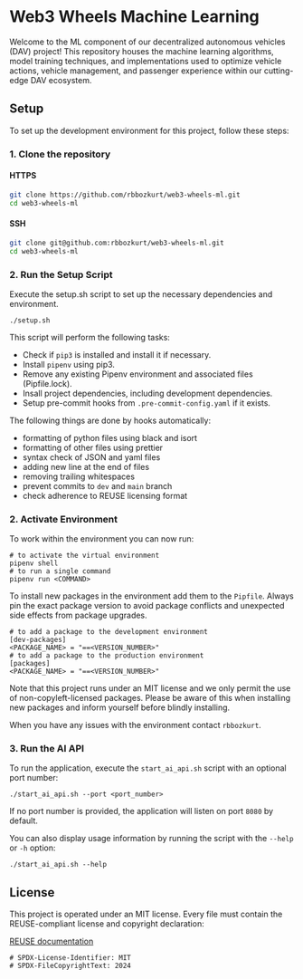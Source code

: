 <!--
SPDX-License-Identifier: MIT
SPDX-FileCopyrightText: 2024 R. Berkay Bozkurt <resitberkaybozkurt@gmail.com>
-->

# Web3 Wheels Machine Learning

Welcome to the ML component of our decentralized autonomous vehicles (DAV) project! This repository houses the machine learning algorithms, model training techniques, and implementations used to optimize vehicle actions, vehicle management, and passenger experience within our cutting-edge DAV ecosystem.

## Setup

To set up the development environment for this project, follow these steps:

### 1. Clone the repository

#### HTTPS

```bash
git clone https://github.com/rbbozkurt/web3-wheels-ml.git
cd web3-wheels-ml
```

#### SSH

```bash
git clone git@github.com:rbbozkurt/web3-wheels-ml.git
cd web3-wheels-ml
```

### 2. Run the Setup Script

Execute the setup.sh script to set up the necessary dependencies and environment.

```[bash]
./setup.sh
```

This script will perform the following tasks:

- Check if `pip3` is installed and install it if necessary.
- Install `pipenv` using pip3.
- Remove any existing Pipenv environment and associated files (Pipfile.lock).
- Insall project dependencies, including development dependencies.
- Setup pre-commit hooks from `.pre-commit-config.yaml` if it exists.

The following things are done by hooks automatically:

- formatting of python files using black and isort
- formatting of other files using prettier
- syntax check of JSON and yaml files
- adding new line at the end of files
- removing trailing whitespaces
- prevent commits to `dev` and `main` branch
- check adherence to REUSE licensing format

### 2. Activate Environment

To work within the environment you can now run:

```[bash]
# to activate the virtual environment
pipenv shell
# to run a single command
pipenv run <COMMAND>
```

To install new packages in the environment add them to the `Pipfile`. Always pin the exact package version to avoid package conflicts and unexpected side effects from package upgrades.

```[bash]
# to add a package to the development environment
[dev-packages]
<PACKAGE_NAME> = "==<VERSION_NUMBER>"
# to add a package to the production environment
[packages]
<PACKAGE_NAME> = "==<VERSION_NUMBER>"
```

Note that this project runs under an MIT license and we only permit the use of non-copyleft-licensed packages. Please be aware of this when installing new packages and inform yourself before blindly installing.

When you have any issues with the environment contact `rbbozkurt`.

### 3. Run the AI API

To run the application, execute the `start_ai_api.sh` script with an optional port number:

```[bash]
./start_ai_api.sh --port <port_number>
```

If no port number is provided, the application will listen on port `8080` by default.

You can also display usage information by running the script with the `--help` or `-h` option:

```[bash]
./start_ai_api.sh --help
```

## License

This project is operated under an MIT license. Every file must contain the REUSE-compliant license and copyright declaration:

[REUSE documentation](https://reuse.software/faq/)

```[bash]
# SPDX-License-Identifier: MIT
# SPDX-FileCopyrightText: 2024
```
